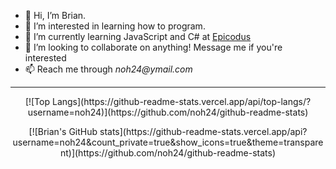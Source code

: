 - 👋 Hi, I’m Brian.
- 👀 I’m interested in learning how to program.
- 🌱 I’m currently learning JavaScript and C# at [Epicodus](https://www.epicodus.com/)
- 💞️ I’m looking to collaborate on anything! Message me if you're interested
- 📫 Reach me through _noh24@ymail.com_
- ---
<p align="center">
  [![Top Langs](https://github-readme-stats.vercel.app/api/top-langs/?username=noh24)](https://github.com/noh24/github-readme-stats) 
</p>
<p align="center">
  [![Brian's GitHub stats](https://github-readme-stats.vercel.app/api?username=noh24&count_private=true&show_icons=true&theme=transparent)](https://github.com/noh24/github-readme-stats)
</p>
<!---
noh24/noh24 is a ✨ special ✨ repository because its `README.md` (this file) appears on your GitHub profile.
You can click the Preview link to take a look at your changes.
--->
